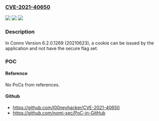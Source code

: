 ### [CVE-2021-40650](https://cve.mitre.org/cgi-bin/cvename.cgi?name=CVE-2021-40650)
![](https://img.shields.io/static/v1?label=Product&message=n%2Fa&color=blue)
![](https://img.shields.io/static/v1?label=Version&message=n%2Fa&color=blue)
![](https://img.shields.io/static/v1?label=Vulnerability&message=n%2Fa&color=brighgreen)

### Description

In Connx Version 6.2.0.1269 (20210623), a cookie can be issued by the application and not have the secure flag set.

### POC

#### Reference
No PoCs from references.

#### Github
- https://github.com/l00neyhacker/CVE-2021-40650
- https://github.com/nomi-sec/PoC-in-GitHub

